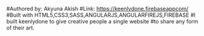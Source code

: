 #Authored by: Akyuna Akish
#Link: https://keenlydone.firebaseappcom/
#Built with HTML5,CSS3,SASS,ANGULARJS,ANGULARFIREJS,FIREBASE
#I built keenlydone to give creative people a single website
#to share any form of their art.
